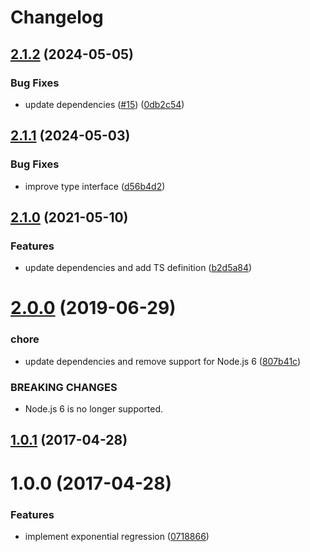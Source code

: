 # Changelog

## [2.1.2](https://github.com/mljs/regression-exponential/compare/v2.1.1...v2.1.2) (2024-05-05)


### Bug Fixes

* update dependencies ([#15](https://github.com/mljs/regression-exponential/issues/15)) ([0db2c54](https://github.com/mljs/regression-exponential/commit/0db2c54a197ccefd7f29374cc976221ea94ddb94))

## [2.1.1](https://github.com/mljs/regression-exponential/compare/v2.1.0...v2.1.1) (2024-05-03)


### Bug Fixes

* improve type interface ([d56b4d2](https://github.com/mljs/regression-exponential/commit/d56b4d284f93d7ffe5011e6ad79a23cf280f33d9))

## [2.1.0](https://github.com/mljs/regression-exponential/compare/v2.0.0...v2.1.0) (2021-05-10)


### Features

* update dependencies and add TS definition ([b2d5a84](https://github.com/mljs/regression-exponential/commit/b2d5a84cd4eb127dc2d4dc041d77ef1d2aa747bf))

# [2.0.0](https://github.com/mljs/regression-exponential/compare/v1.0.1...v2.0.0) (2019-06-29)


### chore

* update dependencies and remove support for Node.js 6 ([807b41c](https://github.com/mljs/regression-exponential/commit/807b41c))


### BREAKING CHANGES

* Node.js 6 is no longer supported.



<a name="1.0.1"></a>
## [1.0.1](https://github.com/mljs/regression-exponential/compare/v1.0.0...v1.0.1) (2017-04-28)



<a name="1.0.0"></a>
# 1.0.0 (2017-04-28)


### Features

* implement exponential regression ([0718866](https://github.com/mljs/regression-exponential/commit/0718866))
